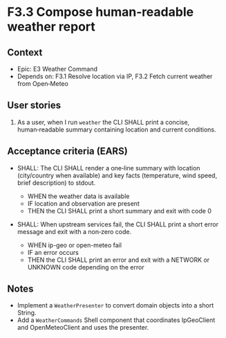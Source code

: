 # F3.3 Compose human‑readable weather report

## Context

- Epic: E3 Weather Command
- Depends on: F3.1 Resolve location via IP, F3.2 Fetch current weather from Open‑Meteo

## User stories

1. As a user, when I run `weather` the CLI SHALL print a concise, human‑readable summary containing location and current conditions.

## Acceptance criteria (EARS)

- SHALL: The CLI SHALL render a one‑line summary with location (city/country when available) and key facts (temperature, wind speed, brief description) to stdout.
  - WHEN the weather data is available
  - IF location and observation are present
  - THEN the CLI SHALL print a short summary and exit with code 0

- SHALL: When upstream services fail, the CLI SHALL print a short error message and exit with a non‑zero code.
  - WHEN ip-geo or open-meteo fail
  - IF an error occurs
  - THEN the CLI SHALL print an error and exit with a NETWORK or UNKNOWN code depending on the error

## Notes

- Implement a `WeatherPresenter` to convert domain objects into a short String.
- Add a `WeatherCommands` Shell component that coordinates IpGeoClient and OpenMeteoClient and uses the presenter.
